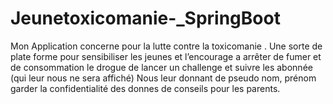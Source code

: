 # Jeunetoxicomanie-_SpringBoot
Mon Application concerne pour la lutte contre la toxicomanie .  Une sorte de plate forme pour sensibiliser les jeunes et l’encourage a arrêter de fumer et de consommation le drogue de lancer un challenge et suivre les abonnée (qui leur nous ne sera affiché) Nous leur donnant de pseudo nom, prénom garder la confidentialité des donnes de conseils pour les parents.
